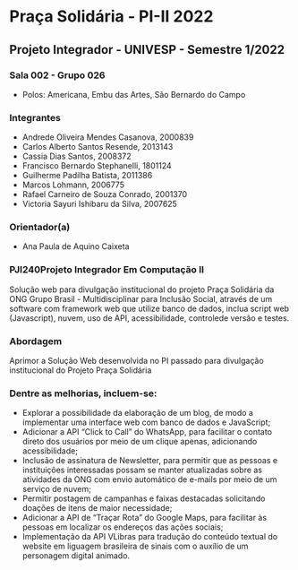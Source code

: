 # Praça Solidária - PI-II 2022
## Projeto Integrador - UNIVESP - Semestre 1/2022

### Sala 002 - Grupo 026
- Polos: Americana, Embu das Artes, São Bernardo do Campo

### Integrantes
- Andrede Oliveira Mendes Casanova, 2000839
- Carlos Alberto Santos Resende, 2013143
- Cassia Dias Santos, 2008372
- Francisco Bernardo Stephanelli, 1801124
- Guilherme Padilha Batista, 2011386
- Marcos Lohmann, 2006775
- Rafael Carneiro de Souza Conrado, 2001370
- Victoria Sayuri Ishibaru da Silva, 2007625

### Orientador(a)
- Ana Paula de Aquino Caixeta

### PJI240Projeto Integrador Em Computação II

Solução web para divulgação institucional do projeto Praça Solidária da ONG Grupo Brasil - Multidisciplinar para Inclusão Social, através de um software com framework web que utilize banco de dados, inclua script web (Javascript), nuvem, uso de API, acessibilidade, controlede versão e testes.

### Abordagem

Aprimor a Solução Web desenvolvida no PI passado para divulgação institucional do Projeto Praça Solidária

### Dentre as melhorias, incluem-se:

- Explorar a possibilidade da elaboração de um blog, de modo a implementar uma interface web com banco de dados e JavaScript;
- Adicionar a API “Click to Call” do WhatsApp, para facilitar o contato direto dos usuários por meio de um clique apenas, adicionando acessibilidade;
- Inclusão de assinatura de Newsletter, para permitir que as pessoas e instituições interessadas possam se manter atualizadas sobre as atividades da ONG com envio automático de e-mails por meio de um serviço de nuvem;
- Permitir postagem de campanhas e faixas destacadas solicitando doações de itens de maior necessidade;
- Adicionar a API de “Traçar Rota” do Google Maps, para facilitar às pessoas em localizar os endereços das ações sociais;
- Implementação da API VLibras para tradução do conteúdo textual do website em liguagem brasileira de sinais com o auxílio de um personagem digital animado.
